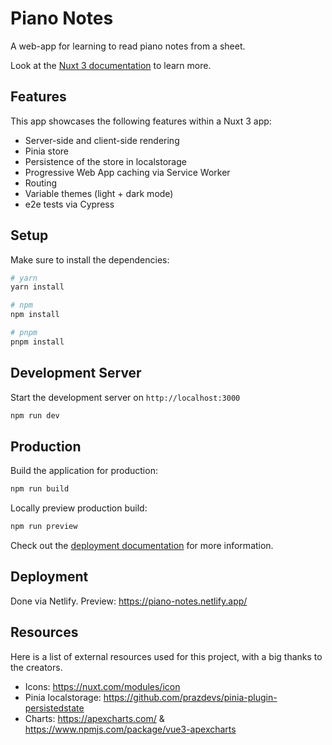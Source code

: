 # Piano Notes

A web-app for learning to read piano notes from a sheet.

Look at the [Nuxt 3 documentation](https://nuxt.com/docs/getting-started/introduction) to learn more.

## Features

This app showcases the following features within a Nuxt 3 app:
- Server-side and client-side rendering
- Pinia store
- Persistence of the store in localstorage
- Progressive Web App caching via Service Worker
- Routing
- Variable themes (light + dark mode)
- e2e tests via Cypress

## Setup

Make sure to install the dependencies:

```bash
# yarn
yarn install

# npm
npm install

# pnpm
pnpm install
```

## Development Server

Start the development server on `http://localhost:3000`

```bash
npm run dev
```

## Production

Build the application for production:

```bash
npm run build
```

Locally preview production build:

```bash
npm run preview
```

Check out the [deployment documentation](https://nuxt.com/docs/getting-started/deployment) for more information.

## Deployment

Done via Netlify.
Preview: https://piano-notes.netlify.app/

## Resources

Here is a list of external resources used for this project, with a big thanks to the creators.

- Icons: https://nuxt.com/modules/icon
- Pinia localstorage: https://github.com/prazdevs/pinia-plugin-persistedstate
- Charts: https://apexcharts.com/ & https://www.npmjs.com/package/vue3-apexcharts
